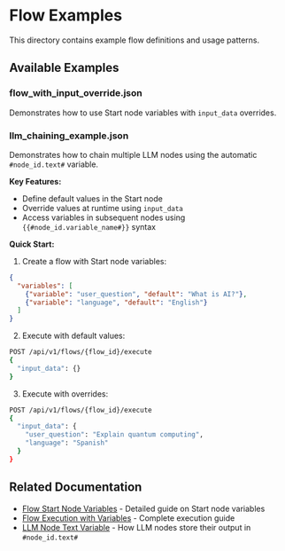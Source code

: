 # Flow Examples

This directory contains example flow definitions and usage patterns.

## Available Examples

### flow_with_input_override.json

Demonstrates how to use Start node variables with `input_data` overrides.

### llm_chaining_example.json

Demonstrates how to chain multiple LLM nodes using the automatic `#node_id.text#` variable.

**Key Features:**
- Define default values in the Start node
- Override values at runtime using `input_data`
- Access variables in subsequent nodes using `{{#node_id.variable_name#}}` syntax

**Quick Start:**

1. Create a flow with Start node variables:
```json
{
  "variables": [
    {"variable": "user_question", "default": "What is AI?"},
    {"variable": "language", "default": "English"}
  ]
}
```

2. Execute with default values:
```bash
POST /api/v1/flows/{flow_id}/execute
{
  "input_data": {}
}
```

3. Execute with overrides:
```bash
POST /api/v1/flows/{flow_id}/execute
{
  "input_data": {
    "user_question": "Explain quantum computing",
    "language": "Spanish"
  }
}
```

## Related Documentation

- [Flow Start Node Variables](../flow_start_node_parameters.md) - Detailed guide on Start node variables
- [Flow Execution with Variables](../flow_execution_with_variables.md) - Complete execution guide
- [LLM Node Text Variable](../llm_node_text_variable.md) - How LLM nodes store their output in `#node_id.text#`
